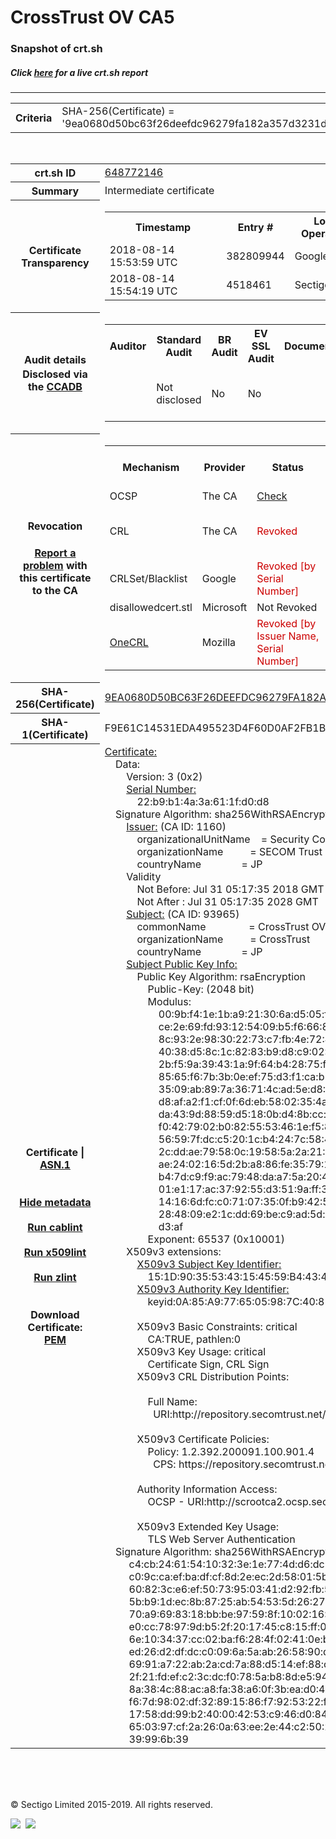 # CrossTrust OV CA5
### Snapshot of crt.sh
##### Click [here](https://crt.sh/?q=9EA0680D50BC63F26DEEFDC96279FA182A357D3231D761BBFA3D584277D4F0ED) for a live crt.sh report

---
<!DOCTYPE HTML PUBLIC "-//W3C//DTD HTML 4.0 Transitional//EN">
<HTML>

<BODY>

<TABLE>
  <TR>
    <TH class="outer">Criteria</TH>
    <TD class="outer">SHA-256(Certificate) = '9ea0680d50bc63f26deefdc96279fa182a357d3231d761bbfa3d584277d4f0ed'</TD>
  </TR>
</TABLE>
<BR>
<TABLE>
  <TR>
    <TH class="outer">crt.sh ID</TH>
    <TD class="outer"><A href="?id=648772146">648772146</A></TD>
  </TR>
  <TR>
    <TH class="outer">Summary</TH>
    <TD class="outer">Intermediate certificate</TD>
  </TR>
  <TR>
    <TH class="outer">Certificate<BR>Transparency</TH>
    <TD class="outer">
<TABLE class="options" style="margin-left:0px">
  <TR>
    <TH>Timestamp</TH>
    <TH>Entry #</TH>
    <TH>Log Operator</TH>
    <TH>Log URL</TH>
  </TR>
  <TR>
    <TD>2018-08-14&nbsp; <FONT class="small">15:53:59 UTC</FONT></TD>
    <TD>382809944</TD>
    <TD>Google</TD>
    <TD>https://ct.googleapis.com/rocketeer</TD>
  </TR>
  <TR>
    <TD>2018-08-14&nbsp; <FONT class="small">15:54:19 UTC</FONT></TD>
    <TD>4518461</TD>
    <TD>Sectigo</TD>
    <TD>https://dodo.ct.comodo.com</TD>
  </TR>
</TABLE>
    </TD>
  </TR>
  <TR>
    <TH class="outer">Audit details<BR>
      <DIV class="small" style="padding-top:3px">Disclosed via the
        <A href="//ccadb-public.secure.force.com/mozilla/PublicAllIntermediateCerts" target="_blank">CCADB</A></DIV>
    </TH>
    <TD class="outer">
<TABLE class="options" style="margin-left:0px">
  <TR>
    <TH>Auditor</TH>
    <TH>Standard Audit</TH>
    <TH>BR Audit</TH>
    <TH>EV SSL Audit</TH>
    <TH>Documents</TH>
    <TH>CCADB</TH>
    <TH>Root Owner / Certificate</TH>
  </TR>
  <TR>
    <TD style="vertical-align:middle"></TD>
    <TD>Not disclosed    <TD>No    <TD>No    <TD>
    </TD>
    <TD><A href="//ccadb.force.com/0011J00001HcX5HQAV" target="_blank">0011J00001HcX5HQAV</A></TD>
    <TD><A href="/?id=1176879">SECOM Trust Systems CO., LTD.</A></TD>
  </TR>
</TABLE>
    </TD>
  </TR>
  <TR>
    <TH class="outer">Revocation<BR><BR>
      <DIV class="small" style="padding-top:3px"><A href="?id=648772146&opt=problemreporting">Report a problem</A> with<BR>this certificate to the CA</DIV></TH>
    <TD class="outer">
      <TABLE class="options" style="margin-left:0px">
        <TR>
          <TH>Mechanism</TH>
          <TH>Provider</TH>
          <TH>Status</TH>
          <TH>Revocation Date</TH>
          <TH>Last Observed in CRL</TH>
          <TH>Last Checked <SPAN style="color:#CC0000;vertical-align:middle;font-size:70%;font-weight:normal">(Error)</SPAN></TH>
        </TR>
        <TR>
          <TD>OCSP</TD>
          <TD>The CA</TD>
          <TD><A href="?id=648772146&opt=ocsp">Check</A></TD>
          <TD><SPAN style="color:#888888">?</SPAN></TD>
          <TD><SPAN style="color:#888888">n/a</SPAN></TD>
          <TD><SPAN style="color:#888888">?</SPAN></TD>
        </TR>
        <TR>
          <TD>CRL</TD>
          <TD>The CA</TD>
          <TD><SPAN style="color:#CC0000">Revoked</SPAN></TD><TD>2018-08-22&nbsp; <FONT class="small">06:37:11 UTC</FONT></TD><TD>2019-09-27&nbsp; <FONT class="small">04:49:14 UTC</FONT></TD><TD>2019-12-04&nbsp; <FONT class="small">16:53:25 UTC</FONT></TD>
        </TR>
        <TR>
          <TD>CRLSet/Blacklist</TD>
          <TD>Google</TD>
          <TD><SPAN style="color:#CC0000">Revoked [by Serial Number]</SPAN></TD>
          <TD><SPAN style="color:#888888">n/a</SPAN></TD>
          <TD><SPAN style="color:#888888">n/a</SPAN></TD>
          <TD><SPAN style="color:#888888">n/a</SPAN></TD>
        </TR>
        <TR>
          <TD>disallowedcert.stl</TD>
          <TD>Microsoft</TD>
          <TD>Not Revoked</TD>
          <TD><SPAN style="color:#888888">n/a</SPAN></TD>
          <TD><SPAN style="color:#888888">n/a</SPAN></TD>
          <TD><SPAN style="color:#888888">n/a</SPAN></TD>
        </TR>
        <TR>
          <TD><A href="/mozilla-onecrl" target="_blank">OneCRL</A></TD>
          <TD>Mozilla</TD>
          <TD><SPAN style="color:#CC0000">Revoked [by Issuer Name, Serial Number]</SPAN></TD><TD>2018-08-30&nbsp; <FONT class="small">11:09:06 UTC</FONT></TD>
          <TD><SPAN style="color:#888888">n/a</SPAN></TD>
          <TD><SPAN style="color:#888888">n/a</SPAN></TD>
        </TR>
      </TABLE>
    </TD>
  </TR>
  <TR>
    <TH class="outer">SHA-256(Certificate)</TH>
    <TD class="outer"><A href="//censys.io/certificates/9ea0680d50bc63f26deefdc96279fa182a357d3231d761bbfa3d584277d4f0ed">9EA0680D50BC63F26DEEFDC96279FA182A357D3231D761BBFA3D584277D4F0ED</A></TD>
  </TR>
  <TR>
    <TH class="outer">SHA-1(Certificate)</TH>
    <TD class="outer">F9E61C14531EDA495523D4F60D0AF2FB1BF50D6F</TD>
  </TR>
  <TR>
    <TH class="outer">Certificate | <A href="?asn1=648772146">ASN.1</A>
      <SPAN class="small"><BR>
      <BR><BR><A href="?id=648772146&opt=nometadata">Hide metadata</A>
      <BR><BR><A href="?id=648772146&opt=cablint">Run cablint</A>
      <BR><BR><A href="?id=648772146&opt=x509lint">Run x509lint</A>
      <BR><BR><A href="?id=648772146&opt=zlint">Run zlint</A>
      <BR><BR><BR>Download Certificate: <A href="?d=648772146">PEM</A>
      </SPAN>
    </TH>
    <TD class="text"><A href="?d=648772146">Certificate:</A><BR>&nbsp;&nbsp;&nbsp;&nbsp;Data:<BR>&nbsp;&nbsp;&nbsp;&nbsp;&nbsp;&nbsp;&nbsp;&nbsp;Version:&nbsp;3&nbsp;(0x2)<BR>&nbsp;&nbsp;&nbsp;&nbsp;&nbsp;&nbsp;&nbsp;&nbsp;<A href="?serial=22b9b14a3a611fd0d8">Serial&nbsp;Number:</A><BR>&nbsp;&nbsp;&nbsp;&nbsp;&nbsp;&nbsp;&nbsp;&nbsp;&nbsp;&nbsp;&nbsp;&nbsp;22:b9:b1:4a:3a:61:1f:d0:d8<BR>&nbsp;&nbsp;&nbsp;&nbsp;Signature&nbsp;Algorithm:&nbsp;sha256WithRSAEncryption<BR>&nbsp;&nbsp;&nbsp;&nbsp;&nbsp;&nbsp;&nbsp;&nbsp;<A href="?caid=1160">Issuer:</A> <SPAN class="small">(CA ID: 1160)</SPAN><BR>&nbsp;&nbsp;&nbsp;&nbsp;&nbsp;&nbsp;&nbsp;&nbsp;&nbsp;&nbsp;&nbsp;&nbsp;organizationalUnitName&nbsp;&nbsp;&nbsp;&nbsp;=&nbsp;Security&nbsp;Communication&nbsp;RootCA2<BR>&nbsp;&nbsp;&nbsp;&nbsp;&nbsp;&nbsp;&nbsp;&nbsp;&nbsp;&nbsp;&nbsp;&nbsp;organizationName&nbsp;&nbsp;&nbsp;&nbsp;&nbsp;&nbsp;&nbsp;&nbsp;&nbsp;&nbsp;=&nbsp;SECOM&nbsp;Trust&nbsp;Systems&nbsp;CO.,LTD.<BR>&nbsp;&nbsp;&nbsp;&nbsp;&nbsp;&nbsp;&nbsp;&nbsp;&nbsp;&nbsp;&nbsp;&nbsp;countryName&nbsp;&nbsp;&nbsp;&nbsp;&nbsp;&nbsp;&nbsp;&nbsp;&nbsp;&nbsp;&nbsp;&nbsp;&nbsp;&nbsp;&nbsp;=&nbsp;JP<BR>&nbsp;&nbsp;&nbsp;&nbsp;&nbsp;&nbsp;&nbsp;&nbsp;Validity<BR>&nbsp;&nbsp;&nbsp;&nbsp;&nbsp;&nbsp;&nbsp;&nbsp;&nbsp;&nbsp;&nbsp;&nbsp;Not&nbsp;Before:&nbsp;Jul&nbsp;31&nbsp;05:17:35&nbsp;2018&nbsp;GMT<BR>&nbsp;&nbsp;&nbsp;&nbsp;&nbsp;&nbsp;&nbsp;&nbsp;&nbsp;&nbsp;&nbsp;&nbsp;Not&nbsp;After&nbsp;:&nbsp;Jul&nbsp;31&nbsp;05:17:35&nbsp;2028&nbsp;GMT<BR>&nbsp;&nbsp;&nbsp;&nbsp;&nbsp;&nbsp;&nbsp;&nbsp;<A href="?caid=93965">Subject:</A> <SPAN class="small">(CA ID: 93965)</SPAN><BR>&nbsp;&nbsp;&nbsp;&nbsp;&nbsp;&nbsp;&nbsp;&nbsp;&nbsp;&nbsp;&nbsp;&nbsp;commonName&nbsp;&nbsp;&nbsp;&nbsp;&nbsp;&nbsp;&nbsp;&nbsp;&nbsp;&nbsp;&nbsp;&nbsp;&nbsp;&nbsp;&nbsp;&nbsp;=&nbsp;CrossTrust&nbsp;OV&nbsp;CA5<BR>&nbsp;&nbsp;&nbsp;&nbsp;&nbsp;&nbsp;&nbsp;&nbsp;&nbsp;&nbsp;&nbsp;&nbsp;organizationName&nbsp;&nbsp;&nbsp;&nbsp;&nbsp;&nbsp;&nbsp;&nbsp;&nbsp;&nbsp;=&nbsp;CrossTrust<BR>&nbsp;&nbsp;&nbsp;&nbsp;&nbsp;&nbsp;&nbsp;&nbsp;&nbsp;&nbsp;&nbsp;&nbsp;countryName&nbsp;&nbsp;&nbsp;&nbsp;&nbsp;&nbsp;&nbsp;&nbsp;&nbsp;&nbsp;&nbsp;&nbsp;&nbsp;&nbsp;&nbsp;=&nbsp;JP<BR>&nbsp;&nbsp;&nbsp;&nbsp;&nbsp;&nbsp;&nbsp;&nbsp;<A href="?spkisha256=c3a33d470185d2d399b748db90b835f4fd149fde348e2dc8f98cf99bd9d76956">Subject&nbsp;Public&nbsp;Key&nbsp;Info:</A><BR>&nbsp;&nbsp;&nbsp;&nbsp;&nbsp;&nbsp;&nbsp;&nbsp;&nbsp;&nbsp;&nbsp;&nbsp;Public&nbsp;Key&nbsp;Algorithm:&nbsp;rsaEncryption<BR>&nbsp;&nbsp;&nbsp;&nbsp;&nbsp;&nbsp;&nbsp;&nbsp;&nbsp;&nbsp;&nbsp;&nbsp;&nbsp;&nbsp;&nbsp;&nbsp;Public-Key:&nbsp;(2048&nbsp;bit)<BR>&nbsp;&nbsp;&nbsp;&nbsp;&nbsp;&nbsp;&nbsp;&nbsp;&nbsp;&nbsp;&nbsp;&nbsp;&nbsp;&nbsp;&nbsp;&nbsp;Modulus:<BR>&nbsp;&nbsp;&nbsp;&nbsp;&nbsp;&nbsp;&nbsp;&nbsp;&nbsp;&nbsp;&nbsp;&nbsp;&nbsp;&nbsp;&nbsp;&nbsp;&nbsp;&nbsp;&nbsp;&nbsp;00:9b:f4:1e:1b:a9:21:30:6a:d5:05:f3:09:5d:a2:<BR>&nbsp;&nbsp;&nbsp;&nbsp;&nbsp;&nbsp;&nbsp;&nbsp;&nbsp;&nbsp;&nbsp;&nbsp;&nbsp;&nbsp;&nbsp;&nbsp;&nbsp;&nbsp;&nbsp;&nbsp;ce:2e:69:fd:93:12:54:09:b5:f6:66:8c:8b:cf:b6:<BR>&nbsp;&nbsp;&nbsp;&nbsp;&nbsp;&nbsp;&nbsp;&nbsp;&nbsp;&nbsp;&nbsp;&nbsp;&nbsp;&nbsp;&nbsp;&nbsp;&nbsp;&nbsp;&nbsp;&nbsp;8c:93:2e:98:30:22:73:c7:fb:4e:72:45:66:ac:9f:<BR>&nbsp;&nbsp;&nbsp;&nbsp;&nbsp;&nbsp;&nbsp;&nbsp;&nbsp;&nbsp;&nbsp;&nbsp;&nbsp;&nbsp;&nbsp;&nbsp;&nbsp;&nbsp;&nbsp;&nbsp;40:38:d5:8c:1c:82:83:b9:d8:c9:02:50:b7:c4:fc:<BR>&nbsp;&nbsp;&nbsp;&nbsp;&nbsp;&nbsp;&nbsp;&nbsp;&nbsp;&nbsp;&nbsp;&nbsp;&nbsp;&nbsp;&nbsp;&nbsp;&nbsp;&nbsp;&nbsp;&nbsp;2b:f5:9a:39:43:1a:9f:64:b4:28:75:f8:09:0b:ae:<BR>&nbsp;&nbsp;&nbsp;&nbsp;&nbsp;&nbsp;&nbsp;&nbsp;&nbsp;&nbsp;&nbsp;&nbsp;&nbsp;&nbsp;&nbsp;&nbsp;&nbsp;&nbsp;&nbsp;&nbsp;85:65:f6:7b:3b:0e:ef:75:d3:f1:ca:b5:31:cb:f7:<BR>&nbsp;&nbsp;&nbsp;&nbsp;&nbsp;&nbsp;&nbsp;&nbsp;&nbsp;&nbsp;&nbsp;&nbsp;&nbsp;&nbsp;&nbsp;&nbsp;&nbsp;&nbsp;&nbsp;&nbsp;35:09:ab:89:7a:36:71:4c:ad:5e:d8:9d:dc:43:78:<BR>&nbsp;&nbsp;&nbsp;&nbsp;&nbsp;&nbsp;&nbsp;&nbsp;&nbsp;&nbsp;&nbsp;&nbsp;&nbsp;&nbsp;&nbsp;&nbsp;&nbsp;&nbsp;&nbsp;&nbsp;d8:af:a2:f1:cf:0f:6d:eb:58:02:35:4a:a4:1e:51:<BR>&nbsp;&nbsp;&nbsp;&nbsp;&nbsp;&nbsp;&nbsp;&nbsp;&nbsp;&nbsp;&nbsp;&nbsp;&nbsp;&nbsp;&nbsp;&nbsp;&nbsp;&nbsp;&nbsp;&nbsp;da:43:9d:88:59:d5:18:0b:d4:8b:cc:30:47:7d:b4:<BR>&nbsp;&nbsp;&nbsp;&nbsp;&nbsp;&nbsp;&nbsp;&nbsp;&nbsp;&nbsp;&nbsp;&nbsp;&nbsp;&nbsp;&nbsp;&nbsp;&nbsp;&nbsp;&nbsp;&nbsp;f0:42:79:02:b0:82:55:53:46:1e:f5:82:b7:b2:15:<BR>&nbsp;&nbsp;&nbsp;&nbsp;&nbsp;&nbsp;&nbsp;&nbsp;&nbsp;&nbsp;&nbsp;&nbsp;&nbsp;&nbsp;&nbsp;&nbsp;&nbsp;&nbsp;&nbsp;&nbsp;56:59:7f:dc:c5:20:1c:b4:24:7c:58:4a:01:47:71:<BR>&nbsp;&nbsp;&nbsp;&nbsp;&nbsp;&nbsp;&nbsp;&nbsp;&nbsp;&nbsp;&nbsp;&nbsp;&nbsp;&nbsp;&nbsp;&nbsp;&nbsp;&nbsp;&nbsp;&nbsp;2c:dd:ae:79:58:0c:19:58:5a:2a:21:3e:ee:4a:f0:<BR>&nbsp;&nbsp;&nbsp;&nbsp;&nbsp;&nbsp;&nbsp;&nbsp;&nbsp;&nbsp;&nbsp;&nbsp;&nbsp;&nbsp;&nbsp;&nbsp;&nbsp;&nbsp;&nbsp;&nbsp;ae:24:02:16:5d:2b:a8:86:fe:35:79:1c:21:1a:a7:<BR>&nbsp;&nbsp;&nbsp;&nbsp;&nbsp;&nbsp;&nbsp;&nbsp;&nbsp;&nbsp;&nbsp;&nbsp;&nbsp;&nbsp;&nbsp;&nbsp;&nbsp;&nbsp;&nbsp;&nbsp;b4:7d:c9:f9:ac:79:48:da:a7:5a:20:46:e9:4d:48:<BR>&nbsp;&nbsp;&nbsp;&nbsp;&nbsp;&nbsp;&nbsp;&nbsp;&nbsp;&nbsp;&nbsp;&nbsp;&nbsp;&nbsp;&nbsp;&nbsp;&nbsp;&nbsp;&nbsp;&nbsp;01:e1:17:ac:37:92:55:d3:51:9a:ff:30:9e:f2:af:<BR>&nbsp;&nbsp;&nbsp;&nbsp;&nbsp;&nbsp;&nbsp;&nbsp;&nbsp;&nbsp;&nbsp;&nbsp;&nbsp;&nbsp;&nbsp;&nbsp;&nbsp;&nbsp;&nbsp;&nbsp;14:16:6d:fc:c0:71:07:35:0f:b9:42:58:32:b6:8e:<BR>&nbsp;&nbsp;&nbsp;&nbsp;&nbsp;&nbsp;&nbsp;&nbsp;&nbsp;&nbsp;&nbsp;&nbsp;&nbsp;&nbsp;&nbsp;&nbsp;&nbsp;&nbsp;&nbsp;&nbsp;28:48:09:e2:1c:dd:69:be:c9:ad:5d:82:9b:82:0c:<BR>&nbsp;&nbsp;&nbsp;&nbsp;&nbsp;&nbsp;&nbsp;&nbsp;&nbsp;&nbsp;&nbsp;&nbsp;&nbsp;&nbsp;&nbsp;&nbsp;&nbsp;&nbsp;&nbsp;&nbsp;d3:af<BR>&nbsp;&nbsp;&nbsp;&nbsp;&nbsp;&nbsp;&nbsp;&nbsp;&nbsp;&nbsp;&nbsp;&nbsp;&nbsp;&nbsp;&nbsp;&nbsp;Exponent:&nbsp;65537&nbsp;(0x10001)<BR>&nbsp;&nbsp;&nbsp;&nbsp;&nbsp;&nbsp;&nbsp;&nbsp;X509v3&nbsp;extensions:<BR>&nbsp;&nbsp;&nbsp;&nbsp;&nbsp;&nbsp;&nbsp;&nbsp;&nbsp;&nbsp;&nbsp;&nbsp;<A href="?ski=151d90355343154559b44348dcae0b72997c7c64">X509v3&nbsp;Subject&nbsp;Key&nbsp;Identifier:</A><BR>&nbsp;&nbsp;&nbsp;&nbsp;&nbsp;&nbsp;&nbsp;&nbsp;&nbsp;&nbsp;&nbsp;&nbsp;&nbsp;&nbsp;&nbsp;&nbsp;15:1D:90:35:53:43:15:45:59:B4:43:48:DC:AE:0B:72:99:7C:7C:64<BR>&nbsp;&nbsp;&nbsp;&nbsp;&nbsp;&nbsp;&nbsp;&nbsp;&nbsp;&nbsp;&nbsp;&nbsp;<A href="?ski=0a85a9776505987c4081f80f972c38f10aec3ccf">X509v3&nbsp;Authority&nbsp;Key&nbsp;Identifier:</A><BR>&nbsp;&nbsp;&nbsp;&nbsp;&nbsp;&nbsp;&nbsp;&nbsp;&nbsp;&nbsp;&nbsp;&nbsp;&nbsp;&nbsp;&nbsp;&nbsp;keyid:0A:85:A9:77:65:05:98:7C:40:81:F8:0F:97:2C:38:F1:0A:EC:3C:CF<BR><BR>&nbsp;&nbsp;&nbsp;&nbsp;&nbsp;&nbsp;&nbsp;&nbsp;&nbsp;&nbsp;&nbsp;&nbsp;X509v3&nbsp;Basic&nbsp;Constraints:&nbsp;critical<BR>&nbsp;&nbsp;&nbsp;&nbsp;&nbsp;&nbsp;&nbsp;&nbsp;&nbsp;&nbsp;&nbsp;&nbsp;&nbsp;&nbsp;&nbsp;&nbsp;CA:TRUE,&nbsp;pathlen:0<BR>&nbsp;&nbsp;&nbsp;&nbsp;&nbsp;&nbsp;&nbsp;&nbsp;&nbsp;&nbsp;&nbsp;&nbsp;X509v3&nbsp;Key&nbsp;Usage:&nbsp;critical<BR>&nbsp;&nbsp;&nbsp;&nbsp;&nbsp;&nbsp;&nbsp;&nbsp;&nbsp;&nbsp;&nbsp;&nbsp;&nbsp;&nbsp;&nbsp;&nbsp;Certificate&nbsp;Sign,&nbsp;CRL&nbsp;Sign<BR>&nbsp;&nbsp;&nbsp;&nbsp;&nbsp;&nbsp;&nbsp;&nbsp;&nbsp;&nbsp;&nbsp;&nbsp;X509v3&nbsp;CRL&nbsp;Distribution&nbsp;Points:&nbsp;<BR><BR>&nbsp;&nbsp;&nbsp;&nbsp;&nbsp;&nbsp;&nbsp;&nbsp;&nbsp;&nbsp;&nbsp;&nbsp;&nbsp;&nbsp;&nbsp;&nbsp;Full&nbsp;Name:<BR>&nbsp;&nbsp;&nbsp;&nbsp;&nbsp;&nbsp;&nbsp;&nbsp;&nbsp;&nbsp;&nbsp;&nbsp;&nbsp;&nbsp;&nbsp;&nbsp;&nbsp;&nbsp;URI:http://repository.secomtrust.net/SC-Root2/SCRoot2CRL.crl<BR><BR>&nbsp;&nbsp;&nbsp;&nbsp;&nbsp;&nbsp;&nbsp;&nbsp;&nbsp;&nbsp;&nbsp;&nbsp;X509v3&nbsp;Certificate&nbsp;Policies:&nbsp;<BR>&nbsp;&nbsp;&nbsp;&nbsp;&nbsp;&nbsp;&nbsp;&nbsp;&nbsp;&nbsp;&nbsp;&nbsp;&nbsp;&nbsp;&nbsp;&nbsp;Policy:&nbsp;1.2.392.200091.100.901.4<BR>&nbsp;&nbsp;&nbsp;&nbsp;&nbsp;&nbsp;&nbsp;&nbsp;&nbsp;&nbsp;&nbsp;&nbsp;&nbsp;&nbsp;&nbsp;&nbsp;&nbsp;&nbsp;CPS:&nbsp;https://repository.secomtrust.net/SC-Root2/<BR><BR>&nbsp;&nbsp;&nbsp;&nbsp;&nbsp;&nbsp;&nbsp;&nbsp;&nbsp;&nbsp;&nbsp;&nbsp;Authority&nbsp;Information&nbsp;Access:&nbsp;<BR>&nbsp;&nbsp;&nbsp;&nbsp;&nbsp;&nbsp;&nbsp;&nbsp;&nbsp;&nbsp;&nbsp;&nbsp;&nbsp;&nbsp;&nbsp;&nbsp;OCSP&nbsp;-&nbsp;URI:http://scrootca2.ocsp.secomtrust.net<BR><BR>&nbsp;&nbsp;&nbsp;&nbsp;&nbsp;&nbsp;&nbsp;&nbsp;&nbsp;&nbsp;&nbsp;&nbsp;X509v3&nbsp;Extended&nbsp;Key&nbsp;Usage:&nbsp;<BR>&nbsp;&nbsp;&nbsp;&nbsp;&nbsp;&nbsp;&nbsp;&nbsp;&nbsp;&nbsp;&nbsp;&nbsp;&nbsp;&nbsp;&nbsp;&nbsp;TLS&nbsp;Web&nbsp;Server&nbsp;Authentication<BR>&nbsp;&nbsp;&nbsp;&nbsp;Signature&nbsp;Algorithm:&nbsp;sha256WithRSAEncryption<BR>&nbsp;&nbsp;&nbsp;&nbsp;&nbsp;&nbsp;&nbsp;&nbsp;&nbsp;c4:cb:24:61:54:10:32:3e:1e:77:4d:d6:dc:78:a9:af:3e:49:<BR>&nbsp;&nbsp;&nbsp;&nbsp;&nbsp;&nbsp;&nbsp;&nbsp;&nbsp;c0:9c:ca:ef:ba:df:cf:8d:2e:ec:2d:58:01:5b:06:10:b2:28:<BR>&nbsp;&nbsp;&nbsp;&nbsp;&nbsp;&nbsp;&nbsp;&nbsp;&nbsp;60:82:3c:e6:ef:50:73:95:03:41:d2:92:fb:5c:c1:54:ad:33:<BR>&nbsp;&nbsp;&nbsp;&nbsp;&nbsp;&nbsp;&nbsp;&nbsp;&nbsp;5b:b9:1d:ec:8b:87:25:ab:54:53:5d:26:27:ac:81:21:6d:4f:<BR>&nbsp;&nbsp;&nbsp;&nbsp;&nbsp;&nbsp;&nbsp;&nbsp;&nbsp;70:a9:69:83:18:bb:be:97:59:8f:10:02:16:18:a7:9f:d6:05:<BR>&nbsp;&nbsp;&nbsp;&nbsp;&nbsp;&nbsp;&nbsp;&nbsp;&nbsp;e0:cc:78:97:9d:b5:2f:20:17:45:c8:15:ff:05:35:2a:0b:f9:<BR>&nbsp;&nbsp;&nbsp;&nbsp;&nbsp;&nbsp;&nbsp;&nbsp;&nbsp;6e:10:34:37:cc:02:ba:f6:28:4f:02:41:0e:b5:07:d2:1e:96:<BR>&nbsp;&nbsp;&nbsp;&nbsp;&nbsp;&nbsp;&nbsp;&nbsp;&nbsp;ed:26:d2:df:dc:c0:09:6a:5a:ab:26:58:90:d8:5d:0e:0c:19:<BR>&nbsp;&nbsp;&nbsp;&nbsp;&nbsp;&nbsp;&nbsp;&nbsp;&nbsp;69:91:a7:22:ab:2a:cd:7a:88:d5:14:ef:88:c5:af:0a:02:a8:<BR>&nbsp;&nbsp;&nbsp;&nbsp;&nbsp;&nbsp;&nbsp;&nbsp;&nbsp;2f:21:fd:ef:c2:3c:dc:f0:78:5a:b8:8d:e5:94:56:fa:20:9b:<BR>&nbsp;&nbsp;&nbsp;&nbsp;&nbsp;&nbsp;&nbsp;&nbsp;&nbsp;8a:38:4c:88:ac:a8:fa:38:a6:0f:3b:ea:d0:49:49:62:fe:55:<BR>&nbsp;&nbsp;&nbsp;&nbsp;&nbsp;&nbsp;&nbsp;&nbsp;&nbsp;f6:7d:98:02:df:32:89:15:86:f7:92:53:22:f0:b8:b3:d2:9d:<BR>&nbsp;&nbsp;&nbsp;&nbsp;&nbsp;&nbsp;&nbsp;&nbsp;&nbsp;17:58:dd:99:b2:40:00:42:53:c9:46:d0:84:8f:a4:18:bf:f0:<BR>&nbsp;&nbsp;&nbsp;&nbsp;&nbsp;&nbsp;&nbsp;&nbsp;&nbsp;65:03:97:cf:2a:26:0a:63:ee:2e:44:c2:50:2a:fa:d2:f1:da:<BR>&nbsp;&nbsp;&nbsp;&nbsp;&nbsp;&nbsp;&nbsp;&nbsp;&nbsp;39:99:6b:39<BR>    </TD>
  </TR>
</TABLE>

  <BR><BR><BR>

  <P class="copyright">&copy; Sectigo Limited 2015-2019. All rights reserved.</P>
  <DIV>
    <A href="https://sectigo.com/"><IMG src="/sectigo_s.png"></A>
    &nbsp;<A href="https://github.com/crtsh"><IMG src="/GitHub-Mark-32px.png"></A>
  </DIV>
</BODY>
</HTML>
